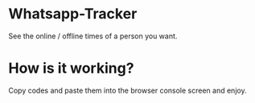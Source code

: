 # Whatsapp-Tracker
See the online / offline times of a person you want.

# How is it working?
Copy codes and paste them into the browser console screen and enjoy.
